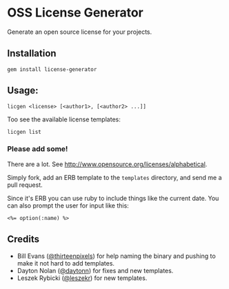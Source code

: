 # OSS License Generator

Generate an open source license for your projects.

## Installation

    gem install license-generator

## Usage:

    licgen <license> [<author1>, [<author2> ...]]

Too see the available license templates:

    licgen list

### Please add some!

There are a lot. See <http://www.opensource.org/licenses/alphabetical>.

Simply fork, add an ERB template to the `templates` directory, and send me a
pull request.

Since it's ERB you can use ruby to include things like the current date. You
can also prompt the user for input like this:

    <%= option(:name) %>

## Credits

* Bill Evans ([@thirteenpixels][1]) for help naming the binary and pushing to make
  it not hard to add templates.
* Dayton Nolan ([@daytonn][2]) for fixes and new templates.
* Leszek Rybicki ([@leszekr][3]) for new templates.


[1]: https://github.com/thirteenpixels
[2]: https://github.com/daytonn
[3]: https://github.com/leszekr
